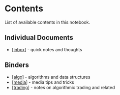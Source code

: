 # Contents
List of available contents in this notebook.

## Individual Documents
- [[inbox]] - quick notes and thoughts

## Binders
- [[algo]] - algorithms and data structures
- [[media]] - media tips and tricks
- [[trading]] - notes on algorithmic trading and related

[//begin]: # "Autogenerated link references for markdown compatibility"
[inbox]: inbox.md "Inbox"
[algo]: algo.md "Algorithms"
[media]: media.md "Media"
[trading]: trading.md "Trading"
[//end]: # "Autogenerated link references"
